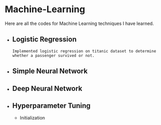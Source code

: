 # Machine-Learning
Here are all the codes for Machine Learning techniques I have learned.

* ## Logistic Regression  
      Implemented logistic regression on titanic dataset to determine whether a passenger survived or not.
* ## Simple Neural Network
* ## Deep Neural Network
* ## Hyperparameter Tuning   
    * Initialization
